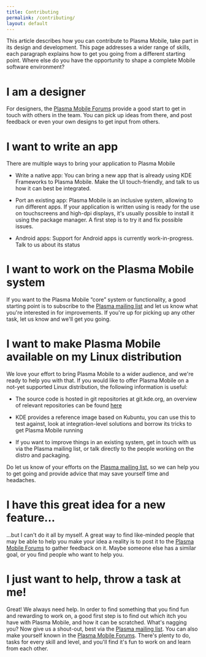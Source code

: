 ```yaml
---
title: Contributing
permalink: /contributing/
layout: default
---
```


This article describes how you can contribute to Plasma Mobile, take
part in its design and development. This page addresses a wider range of
skills, each paragraph explains how to get you going from a different
starting point. Where else do you have the opportunity to shape a
complete Mobile software environment?

I am a designer
===============

For designers, the [Plasma Mobile
Forums](https://forum.kde.org/viewforum.php?f=293) provide a good start
to get in touch with others in the team. You can pick up ideas from
there, and post feedback or even your own designs to get input from
others.

I want to write an app
======================

There are multiple ways to bring your application to Plasma Mobile

-   Write a native app: You can bring a new app that is already using
    KDE Frameworks to Plasma Mobile. Make the UI touch-friendly, and
    talk to us how it can best be integrated.

-   Port an existing app: Plasma Mobile is an inclusive system, allowing
    to run different apps. If your application is written using is ready
    for the use on touchscreens and high-dpi displays, it's usually
    possible to install it using the package manager. A first step is to
    try it and fix possible issues.

-   Android apps: Support for Android apps is currently
    work-in-progress. Talk to us about its status

I want to work on the Plasma Mobile system
==========================================

If you want to the Plasma Mobile “core” system or functionality, a good
starting point is to subscribe to the [Plasma mailing
list](https://mail.kde.org/mailman/listinfo/plasma-devel) and let us
know what you're interested in for improvements. If you're up for
picking up any other task, let us know and we'll get you going.

I want to make Plasma Mobile available on my Linux distribution
===============================================================

We love your effort to bring Plasma Mobile to a wider audience, and
we're ready to help you with that. If you would like to offer Plasma
Mobile on a not-yet supported Linux distribution, the following
information is useful:

-   The source code is hosted in git repositories at git.kde.org, an
    overview of relevant repositories can be found
    [here](https://community.kde.org/Plasma/Mobile/Code)

-   KDE provides a reference image based on Kubuntu, you can use this to
    test against, look at integration-level solutions and borrow its
    tricks to get Plasma Mobile running

-   If you want to improve things in an existing system, get in touch
    with us via the Plasma mailing list, or talk directly to the people
    working on the distro and packaging.

Do let us know of your efforts on the [Plasma mailing
list](https://mail.kde.org/mailman/listinfo/plasma-devel), so we can
help you to get going and provide advice that may save yourself time and
headaches.

I have this great idea for a new feature...
===========================================

...but I can't do it all by myself. A great way to find like-minded
people that may be able to help you make your idea a reality is to post
it to the [Plasma Mobile
Forums](https://forum.kde.org/viewforum.php?f=293) to gather feedback on
it. Maybe someone else has a similar goal, or you find people who want
to help you.

I just want to help, throw a task at me!
========================================

Great! We always need help. In order to find something that you find fun
and rewarding to work on, a good first step is to find out which itch
you have with Plasma Mobile, and how it can be scratched. What's nagging
you? Now give us a shout-out, best via the [Plasma mailing
list](https://mail.kde.org/mailman/listinfo/plasma-devel). You can also
make yourself known in the [Plasma Mobile
Forums](https://forum.kde.org/viewforum.php?f=293). There's plenty to
do, tasks for every skill and level, and you'll find it's fun to work on
and learn from each other.
